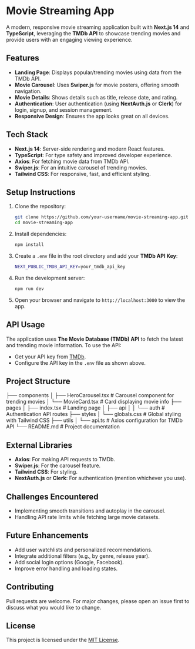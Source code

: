 # **Movie Streaming App**

A modern, responsive movie streaming application built with **Next.js 14** and **TypeScript**, leveraging the **TMDb API** to showcase trending movies and provide users with an engaging viewing experience.

## **Features**

- **Landing Page**: Displays popular/trending movies using data from the TMDb API.
- **Movie Carousel**: Uses **Swiper.js** for movie posters, offering smooth navigation.
- **Movie Details**: Shows details such as title, release date, and rating.
- **Authentication**: User authentication (using **NextAuth.js** or **Clerk**) for login, signup, and session management.
- **Responsive Design**: Ensures the app looks great on all devices.
  
## **Tech Stack**

- **Next.js 14**: Server-side rendering and modern React features.
- **TypeScript**: For type safety and improved developer experience.
- **Axios**: For fetching movie data from TMDb API.
- **Swiper.js**: For an intuitive carousel of trending movies.
- **Tailwind CSS**: For responsive, fast, and efficient styling.

## **Setup Instructions**

1. Clone the repository:

    ```bash
    git clone https://github.com/your-username/movie-streaming-app.git
    cd movie-streaming-app
    ```

2. Install dependencies:

    ```bash
    npm install
    ```

3. Create a `.env` file in the root directory and add your **TMDb API Key**:

    ```bash
    NEXT_PUBLIC_TMDB_API_KEY=your_tmdb_api_key
    ```

4. Run the development server:

    ```bash
    npm run dev
    ```

5. Open your browser and navigate to `http://localhost:3000` to view the app.

## **API Usage**

The application uses **The Movie Database (TMDb) API** to fetch the latest and trending movie information. To use the API:

- Get your API key from [TMDb](https://www.themoviedb.org/documentation/api).
- Configure the API key in the `.env` file as shown above.

## **Project Structure**

├── components │ ├── HeroCarousel.tsx # Carousel component for trending movies │ └── MovieCard.tsx # Card displaying movie info ├── pages │ ├── index.tsx # Landing page │ ├── api │ │ └── auth # Authentication API routes ├── styles │ └── globals.css # Global styling with Tailwind CSS ├── utils │ └── api.ts # Axios configuration for TMDb API └── README.md # Project documentation

## **External Libraries**

- **Axios**: For making API requests to TMDb.
- **Swiper.js**: For the carousel feature.
- **Tailwind CSS**: For styling.
- **NextAuth.js** or **Clerk**: For authentication (mention whichever you use).

## **Challenges Encountered**

- Implementing smooth transitions and autoplay in the carousel.
- Handling API rate limits while fetching large movie datasets.

## **Future Enhancements**

- Add user watchlists and personalized recommendations.
- Integrate additional filters (e.g., by genre, release year).
- Add social login options (Google, Facebook).
- Improve error handling and loading states.

## **Contributing**

Pull requests are welcome. For major changes, please open an issue first to discuss what you would like to change.

## **License**

This project is licensed under the [MIT License](LICENSE).


